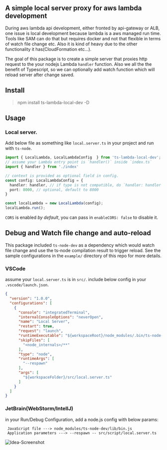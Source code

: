 ## A simple local server proxy for aws lambda development

During aws lambda api development, either fronted by api-gateway or ALB, one issue is local development because lambda is a aws managed run time. Tools like SAM can do that but requires docker and not that flexible in terms of watch file change etc. Also it is kind of heavy due to the other functionality it has(CloudFormation etc...).


The goal of this package is to create a simple server that proxies http request to the your nodejs Lambda `handler` function. Also we all the the benefit of Typescript, so we can optionally add watch function which will reload server after change saved.


## Install
> npm install ts-lambda-local-dev -D

## Usage

### Local server.
Add below file as something like `local.server.ts` in your project and run with `ts-node`.
```typescript
import { LocalLambda, LocalLambdaConfig  } from 'ts-lambda-local-dev';
// assume your Lambda entry point is `handler()` inside `index.ts`
import { handler } from './index'

// context is provided as optional field in config.
const config: LocalLambdaConfig = {
  handler: handler, // if type is not compatible, do `handler: handler as any`
  port: 8000, // optional, default to 8000
}

const localLambda = new LocalLambda(config);
localLambda.run();
```

`CORS` is enabled *by default*, you can pass in `enableCORS: false` to disable it.

## Debug and Watch file change and auto-reload
This package included `ts-node-dev` as a dependency which would watch file change and use the ts-node compilation result to trigger reload. See the sample configurations in the `example/` directory of this repo for more details.

### VSCode
assume your `local.server.ts` is in `src/`. include below config in your `.vscode/launch.json`.

```json
{
  "version": "1.0.0",
  "configurations": [
    {
      "console": "integratedTerminal",
      "internalConsoleOptions": "neverOpen",
      "name": "Local Server",
      "restart": true,
      "request": "launch",
      "runtimeExecutable": "${workspaceRoot}/node_modules/.bin/ts-node-dev",
      "skipFiles": [
        "<node_internals>/**"
      ],
      "type": "node",
      "runtimeArgs": [
        "--respawn"
      ],
      "args": [
        "${workspaceFolder}/src/local.server.ts"
      ]
    }
  ]
}
```

### JetBrain(WebStorm/IntellJ)
in your Run/Debug Configuration, add a node.js config with below params:
```
 JavaScript file ---> node_modules/ts-node-dev/lib/bin.js
 Application parameters ---> --respawn -- src/script/local.server.ts
```

![Idea-Screenshot](/images/jetbrain-config.png?raw=true "jetbrain")
